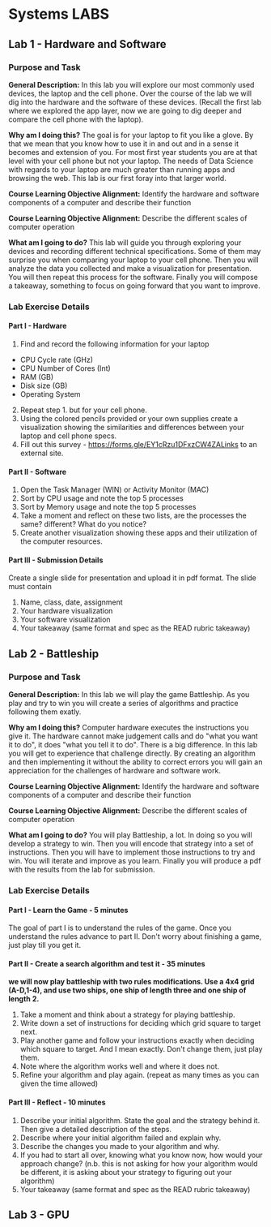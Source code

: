 # Systems LABS

## Lab 1 - Hardware and Software

### Purpose and Task
**General Description:** In this lab you will explore our most commonly used devices, the laptop and the cell phone. Over the course of the lab we will dig into the hardware and the software of these devices. (Recall the first lab where we explored the app layer, now we are going to dig deeper and compare the cell phone with the laptop).

**Why am I doing this?**  The goal is for your laptop to fit you like a glove. By that we mean that you know how to use it in and out and in a sense it becomes and extension of you. For most first year students you are at that level with your cell phone but not your laptop. The needs of Data Science with regards to your laptop are much greater than running apps and browsing the web. This lab is our first foray into that larger world.

**Course Learning Objective Alignment:**  Identify the hardware and software components of a computer and describe their function

**Course Learning Objective Alignment:**  Describe the different scales of computer operation

**What am I going to do?** This lab will guide you through exploring your devices and recording different technical specifications. Some of them may surprise you when comparing your laptop to your cell phone. Then you will analyze the data you collected and make a visualization for presentation. You will then repeat this process for the software. Finally you will compose a takeaway, something to focus on going forward that you want to improve.

### Lab Exercise Details
#### Part I - Hardware
1. Find and record the following information for your laptop<br />
- CPU Cycle rate (GHz) <br />
- CPU Number of Cores (Int) <br />
- RAM (GB) <br />
- Disk size (GB) <br />
- Operating System <br />

2. Repeat step 1. but for your cell phone.
3. Using the colored pencils provided or your own supplies create a visualization showing the similarities and differences between your laptop and cell phone specs.
4. Fill out this survey - https://forms.gle/EY1cRzu1DFxzCW4ZALinks to an external site.

#### Part II - Software
1. Open the Task Manager (WIN) or Activity Monitor (MAC)
2. Sort by CPU usage and note the top 5 processes
3. Sort by Memory usage and note the top 5 processes
4. Take a moment and reflect on these two lists, are the processes the same? different? What do you notice?
5. Create another visualization showing these apps and their utilization of the computer resources.

 

#### Part III - Submission Details
Create a single slide for presentation and upload it in pdf format. The slide must contain

1. Name, class, date, assignment
2. Your hardware visualization
3. Your software visualization
4. Your takeaway (same format and spec as the READ rubric takeaway)

## Lab 2 - Battleship

### Purpose and Task
**General Description:** In this lab we will play the game Battleship. As you play and try to win you will create a series of algorithms and practice following them exatly.

**Why am I doing this?**  Computer hardware executes the instructions you give it. The hardware cannot make judgement calls and do "what you want it to do", it does "what you tell it to do". There is a big difference. In this lab you will get to experience that challenge directly. By creating an algorithm and then implementing it without the ability to correct errors you will gain an appreciation for the challenges of hardware and software work.

**Course Learning Objective Alignment:**  Identify the hardware and software components of a computer and describe their function 

**Course Learning Objective Alignment:**  Describe the different scales of computer operation

**What am I going to do?** You will play Battleship, a lot. In doing so you will develop a strategy to win. Then you will encode that strategy into a set of instructions. Then you will have to implement those instructions to try and win. You will iterate and improve as you learn. Finally you will produce a pdf with the results from the lab for submission.

 

### Lab Exercise Details
#### Part I - Learn the Game - 5 minutes
The goal of part I is to understand the rules of the game. Once you understand the rules advance to part II. Don't worry about finishing a game, just play till you get it.

#### Part II - Create a search algorithm and test it - 35 minutes
**we will now play battleship with two rules modifications. Use a 4x4 grid (A-D,1-4), and use two ships, one ship of length three and one ship of length 2.**

1. Take a moment and think about a strategy for playing battleship. 
2. Write down a set of instructions for deciding which grid square to target next.
3. Play another game and follow your instructions exactly when deciding which square to target. And I mean exactly. Don't change them, just play them.
4. Note where the algorithm works well and where it does not.
5. Refine your algorithm and play again. (repeat as many times as you can given the time allowed)

#### Part III - Reflect - 10 minutes
1. Describe your initial algorithm. State the goal and the strategy behind it. Then give a detailed description of the steps.
2. Describe where your initial algorithm failed and explain why.
3. Describe the changes you made to your algorithm and why.
4. If you had to start all over, knowing what you know now, how would your approach change? (n.b. this is not asking for how your algorithm would be different, it is asking about your strategy to figuring out your algorithm)
5. Your takeaway (same format and spec as the READ rubric takeaway)

## Lab 3 - GPU

